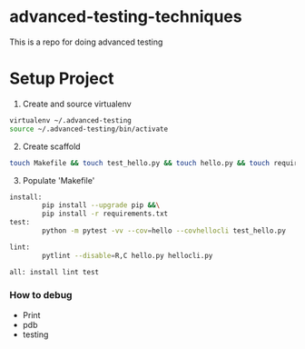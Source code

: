 # advanced-testing-techniques
This is a repo for doing advanced testing

# Setup Project
1. Create and source virtualenv
```bash
virtualenv ~/.advanced-testing
source ~/.advanced-testing/bin/activate
```

2. Create scaffold
```bash
touch Makefile && touch test_hello.py && touch hello.py && touch requirements.txt
```
3. Populate 'Makefile'
```bash
install:
        pip install --upgrade pip &&\
        pip install -r requirements.txt
test:
        python -m pytest -vv --cov=hello --covhellocli test_hello.py

lint:
        pytlint --disable=R,C hello.py hellocli.py

all: install lint test
```

### How to debug

* Print
* pdb
* testing
